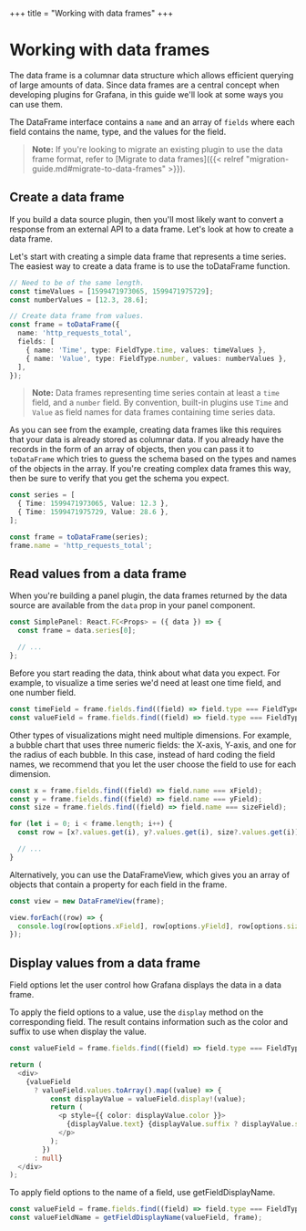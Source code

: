 +++
title = "Working with data frames"
+++

# Working with data frames

The data frame is a columnar data structure which allows efficient querying of large amounts of data. Since data frames are a central concept when developing plugins for Grafana, in this guide we'll look at some ways you can use them.

The DataFrame interface contains a `name` and an array of `fields` where each field contains the name, type, and the values for the field.

> **Note:** If you're looking to migrate an existing plugin to use the data frame format, refer to [Migrate to data frames]({{< relref "migration-guide.md#migrate-to-data-frames" >}}).

## Create a data frame

If you build a data source plugin, then you'll most likely want to convert a response from an external API to a data frame. Let's look at how to create a data frame.

Let's start with creating a simple data frame that represents a time series. The easiest way to create a data frame is to use the toDataFrame function.

```ts
// Need to be of the same length.
const timeValues = [1599471973065, 1599471975729];
const numberValues = [12.3, 28.6];

// Create data frame from values.
const frame = toDataFrame({
  name: 'http_requests_total',
  fields: [
    { name: 'Time', type: FieldType.time, values: timeValues },
    { name: 'Value', type: FieldType.number, values: numberValues },
  ],
});
```

> **Note:** Data frames representing time series contain at least a `time` field, and a `number` field. By convention, built-in plugins use `Time` and `Value` as field names for data frames containing time series data.

As you can see from the example, creating data frames like this requires that your data is already stored as columnar data. If you already have the records in the form of an array of objects, then you can pass it to `toDataFrame` which tries to guess the schema based on the types and names of the objects in the array. If you're creating complex data frames this way, then be sure to verify that you get the schema you expect.

```ts
const series = [
  { Time: 1599471973065, Value: 12.3 },
  { Time: 1599471975729, Value: 28.6 },
];

const frame = toDataFrame(series);
frame.name = 'http_requests_total';
```

## Read values from a data frame

When you're building a panel plugin, the data frames returned by the data source are available from the `data` prop in your panel component.

```ts
const SimplePanel: React.FC<Props> = ({ data }) => {
  const frame = data.series[0];

  // ...
};
```

Before you start reading the data, think about what data you expect. For example, to visualize a time series we'd need at least one time field, and one number field.

```ts
const timeField = frame.fields.find((field) => field.type === FieldType.time);
const valueField = frame.fields.find((field) => field.type === FieldType.number);
```

Other types of visualizations might need multiple dimensions. For example, a bubble chart that uses three numeric fields: the X-axis, Y-axis, and one for the radius of each bubble. In this case, instead of hard coding the field names, we recommend that you let the user choose the field to use for each dimension.

```ts
const x = frame.fields.find((field) => field.name === xField);
const y = frame.fields.find((field) => field.name === yField);
const size = frame.fields.find((field) => field.name === sizeField);

for (let i = 0; i < frame.length; i++) {
  const row = [x?.values.get(i), y?.values.get(i), size?.values.get(i)];

  // ...
}
```

Alternatively, you can use the DataFrameView, which gives you an array of objects that contain a property for each field in the frame.

```ts
const view = new DataFrameView(frame);

view.forEach((row) => {
  console.log(row[options.xField], row[options.yField], row[options.sizeField]);
});
```

## Display values from a data frame

Field options let the user control how Grafana displays the data in a data frame.

To apply the field options to a value, use the `display` method on the corresponding field. The result contains information such as the color and suffix to use when display the value.

```ts
const valueField = frame.fields.find((field) => field.type === FieldType.number);

return (
  <div>
    {valueField
      ? valueField.values.toArray().map((value) => {
          const displayValue = valueField.display!(value);
          return (
            <p style={{ color: displayValue.color }}>
              {displayValue.text} {displayValue.suffix ? displayValue.suffix : ''}
            </p>
          );
        })
      : null}
  </div>
);
```

To apply field options to the name of a field, use getFieldDisplayName.

```ts
const valueField = frame.fields.find((field) => field.type === FieldType.number);
const valueFieldName = getFieldDisplayName(valueField, frame);
```
